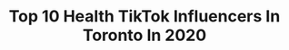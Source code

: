 ---
title: Top 10 Health TikTok Influencers In Toronto In 2020
description: >-
  Find top health TikTok influencers in Toronto in 2020. Most popular hashtags: #health #india #toronto #quarantine.
platform: TikTok
profiles:
  - username: "djkellyart"
    fullname: >-
      David Kelly 
    location: "Canada"
    followers: 2780
    engagement: 862
    commentsToLikes: 0.097088
    id: cka7vvf49xyy50i78pbyml7tl
    verified: false
    hashtags: "#lockdownlife, #haircut, #fitness, #crazy"
  - username: "kapillnagpal"
    fullname: >-
      Kapil Nagpal
    location: "Canada"
    followers: 14602
    engagement: 359
    commentsToLikes: 0.015856
    id: ck81s0pb8p6710j78htkq1y8z
    verified: false
    hashtags: "#dope, #highlight, #lifesgood, #joblessme"
  - username: "thehistorybounder"
    fullname: >-
      thehistorybounder
    location: "Canada"
    followers: 30031
    engagement: 839
    commentsToLikes: 0.018557
    id: ckace9mellu800i78ed352u1v
    verified: false
    hashtags: "#hufflepuff, #styletips, #fujoshi, #help"
  - username: "tianatait"
    fullname: >-
      Tiana 💗
    location: "Canada"
    followers: 2642
    engagement: 640
    commentsToLikes: 0.084893
    id: cka61erqrv3vc0i780gx1sbx6
    verified: false
    hashtags: "#homemade, #itsaremix, #tiktokfashion, #downtowntoronto"
  - username: "manylights"
    fullname: >-
      ManyLights
    location: "Canada"
    followers: 14030
    engagement: 676
    commentsToLikes: 0.131493
    id: cka0yv5ascs7c0i780czvub5n
    verified: false
    hashtags: "#food, #calisthenics, #southindia, #tamil"
  - username: "mayobros"
    fullname: >-
      John and Brad
    location: "Canada"
    followers: 618354
    engagement: 1797
    commentsToLikes: 0.010693
    id: ck806y32qmz7i0j78c1ni1arg
    verified: false
    hashtags: "#daredevil, #ladygaga, #falling, #biohack"
  - username: "ana.erak"
    fullname: >-
      Ana E
    location: "Canada"
    followers: 11827
    engagement: 627
    commentsToLikes: 0.033965
    id: ck9flks5xoaut0j786priqtqf
    verified: false
    hashtags: "#veganrecipe, #may4th, #throwback, #moveyourbody"
  - username: "jasjeetkhairafitness"
    fullname: >-
      Jasjeetkhairafitness
    location: "Canada"
    followers: 14032
    engagement: 244
    commentsToLikes: 0.024817
    id: ckacq194hylbh0i78cnwmcok5
    verified: false
    hashtags: "#wife, #gamenight, #pullups, #mycrib"
  - username: "imelevated__"
    fullname: >-
      imelevated
    location: "Canada"
    followers: 29681
    engagement: 1021
    commentsToLikes: 0.014259
    id: ck92uxyz3o3o00j78lok6wo66
    verified: false
    hashtags: "#bollywood, #newname, #tiktoklover, #health"
  - username: "forbiddenfrosting2.0"
    fullname: >-
      ForbiddenFrosting
    location: "Canada"
    followers: 415269
    engagement: 712
    commentsToLikes: 0.008847
    id: ck806ziswncwo0j78oxzimsme
    verified: false
    hashtags: "#china, #health, #condiment, #fastfood"
---